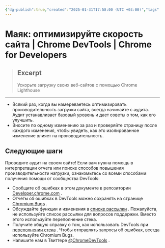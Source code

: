 ```yaml
---
{"dg-publish":true,"created":"2025-01-31T17:58:00 (UTC +03:00)","tags":[],"source":"https://developer.chrome.com/docs/devtools/lighthouse?hl=ru","author":"Kayce Basques","permalink":"/proekty/extentions/dev-tools/lighthouse/","dgPassFrontmatter":true}
---
```



# Маяк: оптимизируйте скорость сайта  |  Chrome DevTools  |  Chrome for Developers

> ## Excerpt
> Ускорьте загрузку своих веб-сайтов с помощью Chrome Lighthouse

---

-   Всякий раз, когда вы намереваетесь оптимизировать производительность загрузки сайта, всегда начинайте с аудита. Аудит устанавливает базовый уровень и дает советы о том, как его улучшить.
-   Вносите по одному изменению за раз и проверяйте страницу после каждого изменения, чтобы увидеть, как это изолированное изменение влияет на производительность.

## Следующие шаги

Проводите аудит на своем сайте! Если вам нужна помощь в интерпретации отчета или поиске способов повышения производительности нагрузки, ознакомьтесь со всеми способами получения помощи от сообщества DevTools:

-   Сообщите об ошибках в этом документе в репозитории [Developer.chrome.com](https://github.com/GoogleChrome/developer.chrome.com/issues/new/choose) .
-   Отчеты об ошибках в DevTools можно сохранять на странице [Chromium Bugs](https://crbug.com/) .
-   Обсуждайте функции и изменения в [списке рассылки](https://groups.google.com/forum/?hl=ru#!forum/google-chrome-developer-tools) . Пожалуйста, не используйте список рассылки для вопросов поддержки. Вместо этого используйте переполнение стека.
-   Получите общую справку о том, как использовать DevTools при [переполнении стека](https://stackoverflow.com/questions/tagged/google-chrome-devtools) . Чтобы отправлять запросы об ошибках, всегда используйте Chromium Bugs.
-   Напишите нам в Твиттере [@ChromeDevTools](https://twitter.com/chromedevtools) . 